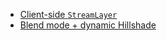 - [Client-side `StreamLayer`](https://ycabon.github.io/presentations/2020-devsummit/arcgis-js-api-road-ahead/client-side-stream-layer.html)
- [Blend mode + dynamic Hillshade](https://ycabon.github.io/presentations/2020-devsummit/arcgis-js-api-road-ahead/blend-mode-dynamic-hillshade.html)